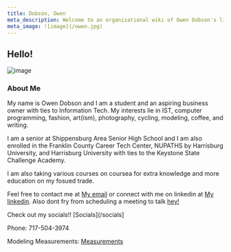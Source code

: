 ```yaml
---
title: Dobson, Owen
meta_description: Welcome to an organizational wiki of Owen Dobson's life.
meta_image: ![image](/owen.jpg)
---
```


## Hello!

![image](/owen.jpg)

### About Me

My name is Owen Dobson and I am a student and an aspiring business owner with ties to Information Tech. My interests lie in IST, computer programming, fashion, art(ism), photography, cycling, modeling, coffee, and writing. 

I am a senior at Shippensburg Area Senior High School and I am also enrolled in the Franklin County Career Tech Center, NUPATHS by Harrisburg University, and Harrisburg University with ties to the Keystone State Challenge Academy.

I am also taking various courses on coursea for extra knowledge and more education on my fosued trade.

Feel free to contact me at [My email](https://bettermailto.com/user/665dc15009f522f94c4e9618) or connect with me on linkedin at [My linkedin](https://linkedin.com/in/owendob23). Also dont fry from scheduling a meeting to talk [hey!](https://calendar.app.google/iFXJjeVrRZVM4HFH8)


Check out my socials!! [Socials](/socials]

Phone: 717-504-3974

Modeling Measurements: [Measurements](https://owendobson.com/modeling-measurements)

